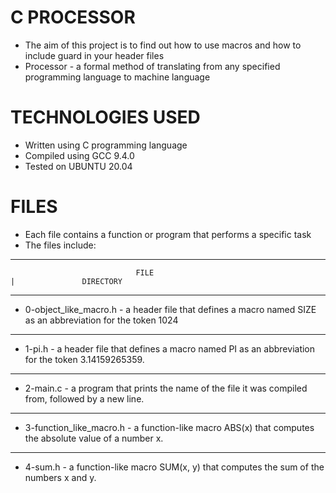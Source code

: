 # C PROCESSOR

* The aim of this project is to find out how to use macros and how to include guard in your header files
* Processor - a formal method of translating from any specified programming language to machine language

# TECHNOLOGIES USED
* Written using C programming language
* Compiled using GCC 9.4.0
* Tested on UBUNTU 20.04

# FILES
* Each file contains a function or program that performs a specific task
* The files include:
 

-----------------------------------------------------------------------------------------------------------------------------------------------------------------------
                                FILE                                          |               DIRECTORY                                  
-----------------------------------------------------------------------------------------------------------------------------------------------------------------------
* 0-object_like_macro.h - a header file that defines a macro named SIZE as an abbreviation for the token 1024
----------------------------------------------------------------------------------------------------------------------------------------------------------------------
* 1-pi.h - a header file that defines a macro named PI as an abbreviation for the token 3.14159265359.
---------------------------------------------------------------------------------------------------------------------------------------------------------------------
* 2-main.c - a program that prints the name of the file it was compiled from, followed by a new line.
---------------------------------------------------------------------------------------------------------------------------------------------------------------------
* 3-function_like_macro.h - a function-like macro ABS(x) that computes the absolute value of a number x.
---------------------------------------------------------------------------------------------------------------------------------------------------------------------
* 4-sum.h - a function-like macro SUM(x, y) that computes the sum of the numbers x and y.
